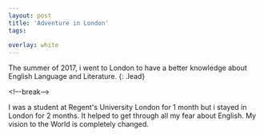 ```yaml
---
layout: post
title: 'Adventure in London'
tags:
 
overlay: white
---
```


The summer of 2017, i went to London to have a better knowledge about English Language and Literature.
{: .lead}

<!–-break-–>

I was a student at Regent's University London for 1 month but i stayed in London for 2 months. It helped to get through all my fear about English. My vision to the World is completely changed.
